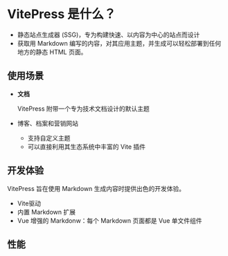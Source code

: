 # VitePress 是什么？
- 静态站点生成器 (SSG)，专为构建快速、以内容为中心的站点而设计
- 获取用 Markdown 编写的内容，对其应用主题，并生成可以轻松部署到任何地方的静态 HTML 页面。

## 使用场景
- **文档**

  VitePress 附带一个专为技术文档设计的默认主题

- 博客、档案和营销网站
  - 支持自定义主题
  - 可以直接利用其生态系统中丰富的 Vite 插件

## 开发体验

VitePress 旨在使用 Markdown 生成内容时提供出色的开发体验。

- Vite驱动
- 内置 Markdown 扩展
- Vue 增强的 Markdonw：每个 Markdown 页面都是 Vue 单文件组件

## 性能

